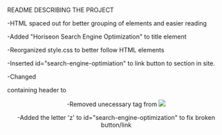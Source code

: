 README DESCRIBING THE PROJECT

-HTML spaced out for better grouping of elements and easier reading

-Added "Horiseon Search Engine Optimization" to title element

-Reorganized style.css to better follow HTML elements

-Inserted id="search-engine-optimiation" to link button to section in site. 

-Changed <div> containing header to <header> 

-Removed unecessary </img> tag from <img src="./assets/images/cost-management.png">

-Added the letter 'z' to id="search-engine-optimization" to fix broken button/link